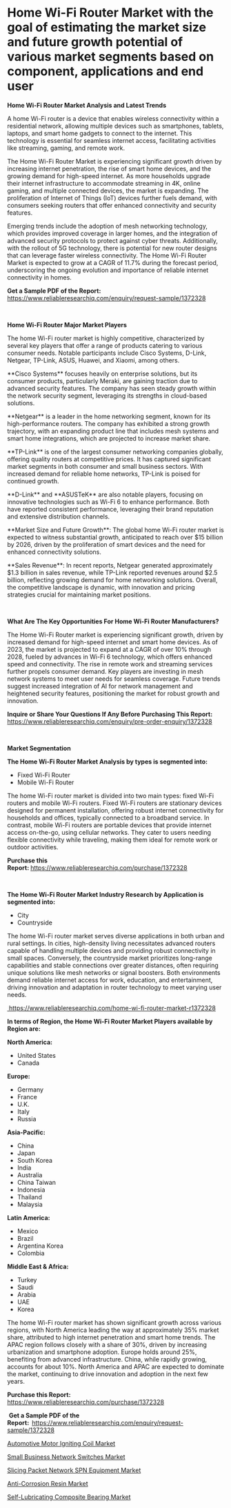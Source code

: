 <p><h1>Home Wi-Fi Router Market with the goal of estimating the market size and future growth potential of various market segments based on component, applications and end user</h1></p><p><strong>Home Wi-Fi Router Market Analysis and Latest Trends</strong></p>
<p><p>A home Wi-Fi router is a device that enables wireless connectivity within a residential network, allowing multiple devices such as smartphones, tablets, laptops, and smart home gadgets to connect to the internet. This technology is essential for seamless internet access, facilitating activities like streaming, gaming, and remote work.</p><p>The Home Wi-Fi Router Market is experiencing significant growth driven by increasing internet penetration, the rise of smart home devices, and the growing demand for high-speed internet. As more households upgrade their internet infrastructure to accommodate streaming in 4K, online gaming, and multiple connected devices, the market is expanding. The proliferation of Internet of Things (IoT) devices further fuels demand, with consumers seeking routers that offer enhanced connectivity and security features.</p><p>Emerging trends include the adoption of mesh networking technology, which provides improved coverage in larger homes, and the integration of advanced security protocols to protect against cyber threats. Additionally, with the rollout of 5G technology, there is potential for new router designs that can leverage faster wireless connectivity. The Home Wi-Fi Router Market is expected to grow at a CAGR of 11.7% during the forecast period, underscoring the ongoing evolution and importance of reliable internet connectivity in homes.</p></p>
<p><strong>Get a Sample PDF of the Report:&nbsp;</strong> <a href="https://www.reliableresearchiq.com/enquiry/request-sample/1372328?utm_campaign=1087&utm_medium=2&utm_source=Github&utm_content=ia&utm_term=11102024&utm_id=home-wi-fi-router">https://www.reliableresearchiq.com/enquiry/request-sample/1372328</a></p>
<p>&nbsp;</p>
<p><strong>Home Wi-Fi Router Major Market Players</strong></p>
<p><p>The home Wi-Fi router market is highly competitive, characterized by several key players that offer a range of products catering to various consumer needs. Notable participants include Cisco Systems, D-Link, Netgear, TP-Link, ASUS, Huawei, and Xiaomi, among others.</p><p>**Cisco Systems** focuses heavily on enterprise solutions, but its consumer products, particularly Meraki, are gaining traction due to advanced security features. The company has seen steady growth within the network security segment, leveraging its strengths in cloud-based solutions.</p><p>**Netgear** is a leader in the home networking segment, known for its high-performance routers. The company has exhibited a strong growth trajectory, with an expanding product line that includes mesh systems and smart home integrations, which are projected to increase market share.</p><p>**TP-Link** is one of the largest consumer networking companies globally, offering quality routers at competitive prices. It has captured significant market segments in both consumer and small business sectors. With increased demand for reliable home networks, TP-Link is poised for continued growth.</p><p>**D-Link** and **ASUSTeK** are also notable players, focusing on innovative technologies such as Wi-Fi 6 to enhance performance. Both have reported consistent performance, leveraging their brand reputation and extensive distribution channels.</p><p>**Market Size and Future Growth**: The global home Wi-Fi router market is expected to witness substantial growth, anticipated to reach over $15 billion by 2026, driven by the proliferation of smart devices and the need for enhanced connectivity solutions.</p><p>**Sales Revenue**: In recent reports, Netgear generated approximately $1.3 billion in sales revenue, while TP-Link reported revenues around $2.5 billion, reflecting growing demand for home networking solutions. Overall, the competitive landscape is dynamic, with innovation and pricing strategies crucial for maintaining market positions.</p></p>
<p>&nbsp;</p>
<p><strong>What Are The Key Opportunities For Home Wi-Fi Router Manufacturers?</strong></p>
<p><p>The Home Wi-Fi Router market is experiencing significant growth, driven by increased demand for high-speed internet and smart home devices. As of 2023, the market is projected to expand at a CAGR of over 10% through 2028, fueled by advances in Wi-Fi 6 technology, which offers enhanced speed and connectivity. The rise in remote work and streaming services further propels consumer demand. Key players are investing in mesh network systems to meet user needs for seamless coverage. Future trends suggest increased integration of AI for network management and heightened security features, positioning the market for robust growth and innovation.</p></p>
<p><strong>Inquire or Share Your Questions If Any Before Purchasing This Report:</strong> <a href="https://www.reliableresearchiq.com/enquiry/pre-order-enquiry/1372328?utm_campaign=1087&utm_medium=2&utm_source=Github&utm_content=ia&utm_term=11102024&utm_id=home-wi-fi-router">https://www.reliableresearchiq.com/enquiry/pre-order-enquiry/1372328</a></p>
<p>&nbsp;</p>
<p><strong>Market Segmentation</strong></p>
<p><strong>The Home Wi-Fi Router Market Analysis by types is segmented into:</strong></p>
<p><ul><li>Fixed Wi-Fi Router</li><li>Mobile Wi-Fi Router</li></ul></p>
<p><p>The home Wi-Fi router market is divided into two main types: fixed Wi-Fi routers and mobile Wi-Fi routers. Fixed Wi-Fi routers are stationary devices designed for permanent installation, offering robust internet connectivity for households and offices, typically connected to a broadband service. In contrast, mobile Wi-Fi routers are portable devices that provide internet access on-the-go, using cellular networks. They cater to users needing flexible connectivity while traveling, making them ideal for remote work or outdoor activities.</p></p>
<p><strong>Purchase this Report:&nbsp;</strong><a href="https://www.reliableresearchiq.com/purchase/1372328?utm_campaign=1087&utm_medium=2&utm_source=Github&utm_content=ia&utm_term=11102024&utm_id=home-wi-fi-router">https://www.reliableresearchiq.com/purchase/1372328</a></p>
<p>&nbsp;</p>
<p><strong>The Home Wi-Fi Router Market Industry Research by Application is segmented into:</strong></p>
<p><ul><li>City</li><li>Countryside</li></ul></p>
<p><p>The home Wi-Fi router market serves diverse applications in both urban and rural settings. In cities, high-density living necessitates advanced routers capable of handling multiple devices and providing robust connectivity in small spaces. Conversely, the countryside market prioritizes long-range capabilities and stable connections over greater distances, often requiring unique solutions like mesh networks or signal boosters. Both environments demand reliable internet access for work, education, and entertainment, driving innovation and adaptation in router technology to meet varying user needs.</p></p>
<p><a href="https://www.reliableresearchiq.com/home-wi-fi-router-market-r1372328?utm_campaign=1087&utm_medium=2&utm_source=Github&utm_content=ia&utm_term=11102024&utm_id=home-wi-fi-router">&nbsp;https://www.reliableresearchiq.com/home-wi-fi-router-market-r1372328</a></p>
<p><strong>In terms of Region, the Home Wi-Fi Router Market Players available by Region are:</strong></p>
<p>
    <p> <strong> North America: </strong>
        <ul>
            <li>United States</li>
            <li>Canada</li>
        </ul>
        </p> 
    <p> <strong> Europe: </strong>
        <ul>
            <li>Germany</li>
            <li>France</li>
            <li>U.K.</li>
            <li>Italy</li>
            <li>Russia</li>
        </ul>
        </p> 
    <p> <strong> Asia-Pacific: </strong>
        <ul>
            <li>China</li>
            <li>Japan</li>
            <li>South Korea</li>
            <li>India</li>
            <li>Australia</li>
            <li>China Taiwan</li>
            <li>Indonesia</li>
            <li>Thailand</li>
            <li>Malaysia</li>
        </ul>
        </p> 
    <p> <strong> Latin America: </strong>
        <ul>
            <li>Mexico</li>
            <li>Brazil</li>
            <li>Argentina Korea</li>
            <li>Colombia</li>
        </ul>
        </p> 
    <p> <strong> Middle East & Africa: </strong>
        <ul>
            <li>Turkey</li>
            <li>Saudi</li>
            <li>Arabia</li>
            <li>UAE</li>
            <li>Korea</li>
        </ul>
    </p>
    </p>
<p><p>The home Wi-Fi router market has shown significant growth across various regions, with North America leading the way at approximately 35% market share, attributed to high internet penetration and smart home trends. The APAC region follows closely with a share of 30%, driven by increasing urbanization and smartphone adoption. Europe holds around 25%, benefiting from advanced infrastructure. China, while rapidly growing, accounts for about 10%. North America and APAC are expected to dominate the market, continuing to drive innovation and adoption in the next few years.</p></p>
<p><strong>Purchase this Report: </strong><a href="https://www.reliableresearchiq.com/purchase/1372328?utm_campaign=1087&utm_medium=2&utm_source=Github&utm_content=ia&utm_term=11102024&utm_id=home-wi-fi-router">https://www.reliableresearchiq.com/purchase/1372328</a></p>
<p>&nbsp;<strong>Get a Sample PDF of the Report:&nbsp;&nbsp;</strong><a href="https://www.reliableresearchiq.com/enquiry/request-sample/1372328?utm_campaign=1087&utm_medium=2&utm_source=Github&utm_content=ia&utm_term=11102024&utm_id=home-wi-fi-router">https://www.reliableresearchiq.com/enquiry/request-sample/1372328</a></p>
<p><strong></strong></p>
<p><p><a href="https://www.linkedin.com/pulse/market-insights-global-automotive-motor-igniting-coil-rntec?utm_campaign=1087&utm_medium=2&utm_source=Github&utm_content=ia&utm_term=11102024&utm_id=home-wi-fi-router">Automotive Motor Igniting Coil Market</a></p><p><a href="https://issuu.com/reportprime-2/docs/small-business-network-switches-mar_58ea4e23bb8ddb?utm_campaign=1087&utm_medium=2&utm_source=Github&utm_content=ia&utm_term=11102024&utm_id=home-wi-fi-router">Small Business Network Switches Market</a></p><p><a href="https://issuu.com/reportprime-2/docs/slicing-packet-network-spn-equipmen_027ba8564fdf28?utm_campaign=1087&utm_medium=2&utm_source=Github&utm_content=ia&utm_term=11102024&utm_id=home-wi-fi-router">Slicing Packet Network SPN Equipment Market</a></p><p><a href="https://www.linkedin.com/pulse/anti-corrosion-resin-market-size-growing-cagr-134-report-ubprc?utm_campaign=1087&utm_medium=2&utm_source=Github&utm_content=ia&utm_term=11102024&utm_id=home-wi-fi-router">Anti-Corrosion Resin Market</a></p><p><a href="https://www.linkedin.com/pulse/self-lubricating-composite-bearing-market-evolution-global-trends-mx9be?utm_campaign=1087&utm_medium=2&utm_source=Github&utm_content=ia&utm_term=11102024&utm_id=home-wi-fi-router">Self-Lubricating Composite Bearing Market</a></p></p>